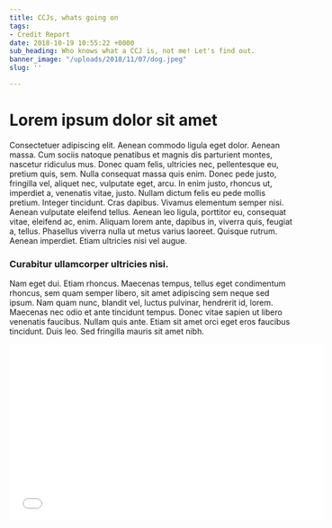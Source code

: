 ```yaml
---
title: CCJs, whats going on
tags:
- Credit Report
date: 2018-10-19 10:55:22 +0000
sub_heading: Who knows what a CCJ is, not me! Let's find out.
banner_image: "/uploads/2018/11/07/dog.jpeg"
slug: ''

---
```

# Lorem ipsum dolor sit amet

Consectetuer adipiscing elit. Aenean commodo ligula eget dolor. Aenean massa. Cum sociis natoque penatibus et magnis dis parturient montes, nascetur ridiculus mus. Donec quam felis, ultricies nec, pellentesque eu, pretium quis, sem. Nulla consequat massa quis enim. Donec pede justo, fringilla vel, aliquet nec, vulputate eget, arcu. In enim justo, rhoncus ut, imperdiet a, venenatis vitae, justo. Nullam dictum felis eu pede mollis pretium. Integer tincidunt. Cras dapibus. Vivamus elementum semper nisi. Aenean vulputate eleifend tellus. Aenean leo ligula, porttitor eu, consequat vitae, eleifend ac, enim. Aliquam lorem ante, dapibus in, viverra quis, feugiat a, tellus. Phasellus viverra nulla ut metus varius laoreet. Quisque rutrum. Aenean imperdiet. Etiam ultricies nisi vel augue. 

### Curabitur ullamcorper ultricies nisi. 

Nam eget dui. Etiam rhoncus. Maecenas tempus, tellus eget condimentum rhoncus, sem quam semper libero, sit amet adipiscing sem neque sed ipsum. Nam quam nunc, blandit vel, luctus pulvinar, hendrerit id, lorem. Maecenas nec odio et ante tincidunt tempus. Donec vitae sapien ut libero venenatis faucibus. Nullam quis ante. Etiam sit amet orci eget eros faucibus tincidunt. Duis leo. Sed fringilla mauris sit amet nibh. 

<iframe width="560" height="315" src="[https://www.youtube.com/embed/CghK8iVUHBs](https://www.youtube.com/embed/CghK8iVUHBs "https://www.youtube.com/embed/CghK8iVUHBs")" frameborder="0" allow="autoplay; encrypted-media" allowfullscreen></iframe>